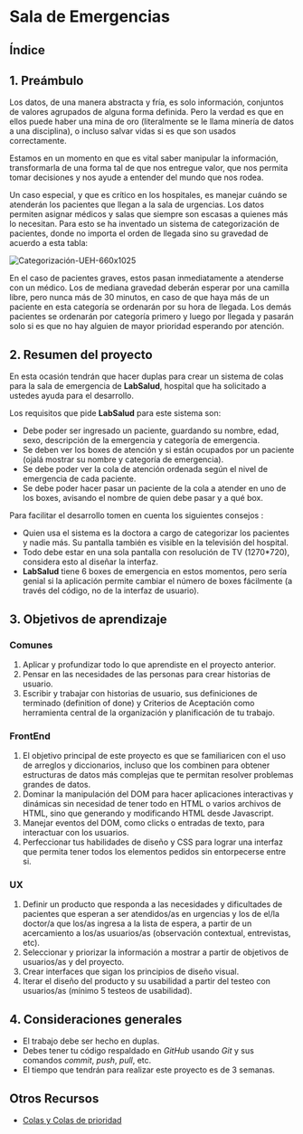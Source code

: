 # Sala de Emergencias

## Índice

## 1. Preámbulo

Los datos, de una manera abstracta y fría, es solo información, conjuntos de
valores agrupados de alguna forma definida. Pero la verdad es que en ellos
puede haber una mina de oro (literalmente se le llama minería de datos a una
disciplina), o incluso salvar vidas si es que son usados correctamente.

Estamos en un momento en que es vital saber manipular la información,
transformarla de una forma tal de que nos entregue valor, que nos permita tomar
decisiones y nos ayude a entender del mundo que nos rodea.

Un caso especial, y que es crítico en los hospitales, es manejar cuándo se
atenderán los pacientes que llegan a la sala de urgencias. Los datos permiten
asignar médicos y salas que siempre son escasas a quienes más lo necesitan. Para
esto se ha inventado un sistema de categorización de pacientes, donde no importa
el orden de llegada sino su gravedad de acuerdo a esta tabla:

![Categorización-UEH-660x1025](https://user-images.githubusercontent.com/7809496/71842401-4d6b4e00-30a0-11ea-9784-910bcc7b2a8a.png)

En el caso de pacientes graves, estos pasan inmediatamente a atenderse con un
médico. Los de mediana gravedad deberán esperar por una camilla libre, pero
nunca más de 30 minutos, en caso de que haya más de un paciente en esta
categoría se ordenarán por su hora de llegada. Los demás pacientes se ordenarán
por categoría primero y luego por llegada y pasarán solo si es que no hay
alguien de mayor prioridad esperando por atención.

## 2. Resumen del proyecto

En esta ocasión tendrán que hacer duplas para crear un sistema de colas para la
sala de emergencia de __LabSalud__, hospital que ha solicitado a ustedes ayuda
para el desarrollo.

Los requisitos que pide __LabSalud__ para este sistema son:

* Debe poder ser ingresado un paciente, guardando su nombre, edad, sexo,
descripción de la emergencia y categoría de emergencia.
* Se deben ver los boxes de atención y si están ocupados por un paciente (ojalá
mostrar su nombre y categoría de emergencia).
* Se debe poder ver la cola de atención ordenada según el nivel de emergencia
de cada paciente.
* Se debe poder hacer pasar un paciente de la cola a atender en uno de los
boxes, avisando el nombre de quien debe pasar y a qué box.

Para facilitar el desarrollo tomen en cuenta los siguientes consejos :

* Quien usa el sistema es la doctora a cargo de categorizar los pacientes y
nadie más. Su pantalla también es visible en la televisión del hospital.
* Todo debe estar en una sola pantalla con resolución de TV (1270*720),
considera esto al diseñar la interfaz.
* __LabSalud__ tiene 6 boxes de emergencia en estos momentos, pero sería genial
si la aplicación permite cambiar el número de boxes fácilmente (a través del
código, no de la interfaz de usuario).

## 3. Objetivos de aprendizaje

### Comunes

1. Aplicar y profundizar todo lo que aprendiste en el proyecto anterior.
2. Pensar en las necesidades de las personas para crear historias de usuario.
3. Escribir y trabajar con historias de usuario, sus definiciones de terminado
(definition of done) y Criterios de Aceptación como herramienta central de la
organización y planificación de tu trabajo.

### FrontEnd

1. El objetivo principal de este proyecto es que se familiaricen con el uso de
arreglos y diccionarios, incluso que los combinen para obtener estructuras de
datos más complejas que te permitan resolver problemas grandes de datos.
2. Dominar la manipulación del DOM para hacer aplicaciones interactivas y
dinámicas sin necesidad de tener todo en HTML o varios archivos de HTML, sino
que generando y modificando HTML desde Javascript.
3. Manejar eventos del DOM, como clicks o entradas de texto, para interactuar
con los usuarios.
4. Perfeccionar tus habilidades de diseño y CSS para lograr una interfaz que
permita tener todos los elementos pedidos sin entorpecerse entre si.

### UX

1. Definir un producto que responda a las necesidades y dificultades de
pacientes que esperan a ser atendidos/as en urgencias y los de el/la doctor/a
que los/as ingresa a la lista de espera, a partir de un acercamiento a los/as
usuarios/as (observación contextual, entrevistas, etc).
2. Seleccionar y priorizar la información a mostrar a partir de objetivos de
usuarios/as y del proyecto.
3. Crear interfaces que sigan los principios de diseño visual.
4. Iterar el diseño del producto y su usabilidad a partir del testeo con
usuarios/as (mínimo 5 testeos de usabilidad).

## 4. Consideraciones generales

* El trabajo debe ser hecho en duplas.
* Debes tener tu código respaldado en *GitHub* usando *Git* y sus comandos
*commit*, *push*, *pull*, etc.
* El tiempo que tendrán para realizar este proyecto es de 3 semanas.

## Otros Recursos

* [Colas y Colas de prioridad](https://medium.com/laboratoria-developers/queues-in-javascript-2602677c9c3b)
